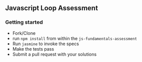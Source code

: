 ## Javascript Loop Assessment

### Getting started

-  Fork/Clone
-  run `npm install` from within the `js-fundamentals-assessment`
-  Run `jasmine` to invoke the specs
-  Make the tests pass
-  Submit a pull request with your solutions